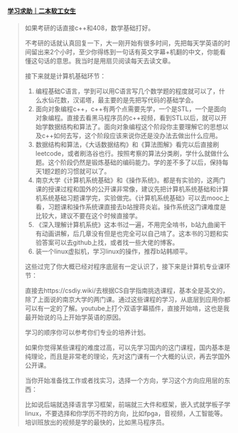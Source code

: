 #### [学习求助｜二本软工女生](https://leetcode.cn/circle/discuss/N8Tfpk/)

> 如果考研的话直接c++和408，数学基础打好。
> 
> 不考研的话就认真回复一下，大一刚开始有很多时间，先把每天学英语的时间留出来2个小时，至少你得练到一句话有英文字幕+机翻的中文，你能看懂这句话的意思。我当时是用扇贝阅读每天去读文章。
> 
> 接下来就是计算机基础环节：
> 
> 1. 编程基础C语言，学到可以用C语言写几个数学题的程度就可以了，什么水仙花数，汉诺塔，最主要的是先把写代码的基础学会。
> 2. 面向对象编程c++，c++有两个点需要先学，一个是STL，一个是面向对象编程。直接去看黑马程序员的c++视频，看到STL以后，就可以开始学数据结构和算法了。面向对象编程这个阶段你主要理解它的思想以及c++如何去写，这个阶段应该来说你还是没办法去做出什么应用。
> 3. 数据结构和算法，《大话数据结构》和《算法图解》看完以后直接刷leetcode，或者刷洛谷也行。按照考察的算法分类刷，学什么就做什么题。这个阶段仍然是锻炼基础的编码能力。学的差不多了以后，保持每天1题2题的习惯就可以了。
> 4. 南京大学《计算机系统基础》和《操作系统》。都是有实验的，这两门课的授课过程和国外的公开课非常像，建议先把计算机系统基础和计算机系统基础习题课学完，实验做完。《计算机系统基础》可以去mooc上看，习题课和操作系统课直接去b站搜蒋炎岩。操作系统这门课难度是比较大，建议不要在这个时候直接学。
> 5. 《深入理解计算机系统》这本书过一遍，不用完全啃书，b站九曲阑干有动画讲解，后几章没有但是也完全可以自己啃了。这本书的习题和实验答案可以去github上找，或者找一些大佬的博客。
> 6. 装一个linux虚拟机，学习linux的操作，推荐b站韩顺平。
> 
> 这些过完了你大概已经对程序底层有一定认识了，接下来是计算机专业课环节：
> 
> 直接去https://csdiy.wiki/去根据CS自学指南挑选课程，基本全是英文的，除了上面说的南京大学的两门课。通过这些课程的学习，从底层到应用你都可以有一定的了解。youtube上打个双语字幕插件，直接开始啃，这也是我最开始说的马上开始学英语的原因。
> 
> 学习的顺序你可以参考你们专业的培养计划。
> 
> 如果你觉得某些课程的难度过高，可以先学习国内的这门课程，国内基本是纯理论，而且是非常老的理论，先对这门课有一个大概的认识，再去学国外公开课。
> 
> 当你开始准备找工作或者找实习，选择一个方向，学习这个方向应用层的东西：
> 
> 比如说后端就选择语言学习框架，前端就三大件和框架，嵌入式就学板子学linux，不要选择和你学历不符的方向，比如fpga，音视频，人工智能等。培训班放出的视频是学的最快的，比如黑马程序员。